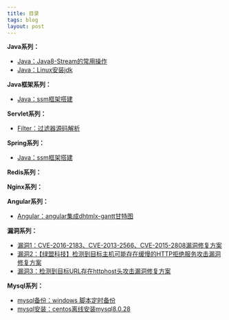 ```yaml
---
title: 目录
tags: blog 
layout: post
---
```


**Java系列：**
- [Java：Java8-Stream的常用操作](https://wanglizhi2015.github.io/2018/06/java-java8stream/)
- [Java：Linux安装jdk](https://wanglizhi2015.github.io/2018/06/java-linux-jdk/)

**Java框架系列：**
- [Java：ssm框架搭建](https://wanglizhi2015.github.io/2018/06/java-ssm/)

**Servlet系列：**
- [Filter：过滤器源码解析](https://wanglizhi2015.github.io/2018/06/servlet-filter-1/)

**Spring系列：**
- [Java：ssm框架搭建](https://wanglizhi2015.github.io/2018/06/java-ssm/)

**Redis系列：**

**Nginx系列：**

**Angular系列：**
- [Angular：angular集成dhtmlx-gantt甘特图](https://wanglizhi2015.github.io/2018/06/angular-dhtmlx-gantt/)

**漏洞系列：**
- [漏洞1：CVE-2016-2183、CVE-2013-2566、CVE-2015-2808漏洞修复方案](https://wanglizhi2015.github.io/2018/06/security-1/)
- [漏洞2：【绿盟科技】检测到目标主机可能存在缓慢的HTTP拒绝服务攻击漏洞修复方案](https://wanglizhi2015.github.io/2018/06/security-2/)
- [漏洞3：检测到目标URL存在httphost头攻击漏洞修复方案](https://wanglizhi2015.github.io/2018/06/security-3/)

**Mysql系列：**
- [mysql备份：windows 脚本定时备份](https://wanglizhi2015.github.io/2018/06/mysql-windows-bak/)
- [mysql安装：centos离线安装mysql8.0.28](https://wanglizhi2015.github.io/2018/06/mysql-8.0.28-centos-install/)
